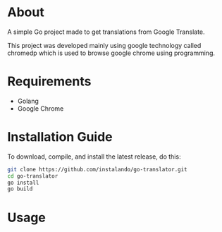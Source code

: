 # About
A simple Go project made to get translations from Google Translate.

This project was developed mainly using google technology called chromedp which is used to browse google chrome using programming.

# Requirements
- Golang
- Google Chrome

# Installation Guide

To download, compile, and install the latest release, do this:
```sh
git clone https://github.com/instalando/go-translator.git
cd go-translator
go install
go build
```

# Usage
